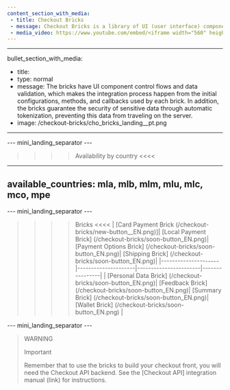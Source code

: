 ```yaml
---
content_section_with_media: 
 - title: Checkout Bricks
 - message: Checkout Bricks is a library of UI (user interface) components that aims to allow the client-side integration of Checkout API in a modular way through configurable, secure structures and with a simplified and unified integration.
 - media_video: https://www.youtube.com/embed/<iframe width="560" height="315" src="https://www.youtube.com/embed/jv9oCydWV78" title="YouTube video player" frameborder="0" allow="accelerometer; autoplay; clipboard-write; encrypted-media; gyroscope; picture-in-picture" allowfullscreen></iframe>
---
```


---
bullet_section_with_media: 
 - title: 
 - type: normal
 - message: The bricks have UI component control flows and data validation, which makes the integration process happen from the initial configurations, methods, and callbacks used by each brick. In addition, the bricks guarantee the security of sensitive data through automatic tokenization, preventing this data from traveling on the server.
 - image: /checkout-bricks/cho_bricks_landing__pt.png
---

--- mini_landing_separator ---

>>>> Availability by country <<<<
---
available_countries: mla, mlb, mlm, mlu, mlc, mco, mpe
---

--- mini_landing_separator ---

>>>> Bricks <<<<
| [Card Payment Brick (/checkout-bricks/new-button__EN.png)]| [Local Payment Brick] (/checkout-bricks/soon-button_EN.png)| [Payment Options Brick] (/checkout-bricks/soon-button_EN.png)| [Shipping Brick] (/checkout-bricks/soon-button_EN.png)|
|---------------------|---------------------|-----------------------|----------------|
| [Personal Data Brick] (/checkout-bricks/soon-button_EN.png)| [Feedback Brick] (/checkout-bricks/soon-button_EN.png)| [Summary Brick] (/checkout-bricks/soon-button_EN.png)| [Wallet  Brick] (/checkout-bricks/soon-button_EN.png) |

--- mini_landing_separator ---

> WARNING
> 
> Important
>
> Remember that to use the bricks to build your checkout front, you will need the Checkout API backend. See the [Checkout API] integration manual (link) for instructions.
